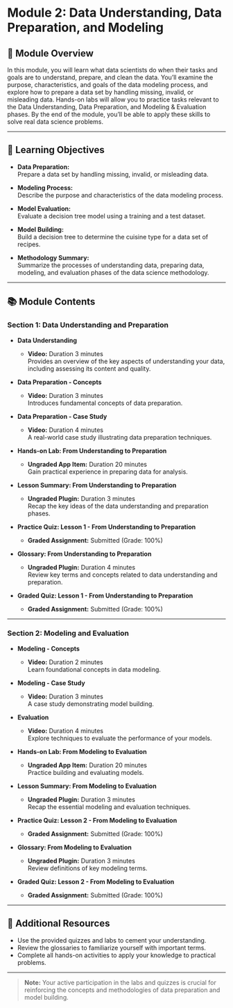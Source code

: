 # Module 2: Data Understanding, Data Preparation, and Modeling

## 📌 Module Overview

In this module, you will learn what data scientists do when their tasks and goals are to understand, prepare, and clean the data. You’ll examine the purpose, characteristics, and goals of the data modeling process, and explore how to prepare a data set by handling missing, invalid, or misleading data. Hands-on labs will allow you to practice tasks relevant to the Data Understanding, Data Preparation, and Modeling & Evaluation phases. By the end of the module, you’ll be able to apply these skills to solve real data science problems.

---

## 🎯 Learning Objectives

- **Data Preparation:**  
  Prepare a data set by handling missing, invalid, or misleading data.
  
- **Modeling Process:**  
  Describe the purpose and characteristics of the data modeling process.
  
- **Model Evaluation:**  
  Evaluate a decision tree model using a training and a test dataset.
  
- **Model Building:**  
  Build a decision tree to determine the cuisine type for a data set of recipes.
  
- **Methodology Summary:**  
  Summarize the processes of understanding data, preparing data, modeling, and evaluation phases of the data science methodology.

---

## 📚 Module Contents

### Section 1: Data Understanding and Preparation

- **Data Understanding**  
  - **Video:** Duration 3 minutes  
  Provides an overview of the key aspects of understanding your data, including assessing its content and quality.

- **Data Preparation - Concepts**  
  - **Video:** Duration 3 minutes  
  Introduces fundamental concepts of data preparation.

- **Data Preparation - Case Study**  
  - **Video:** Duration 4 minutes  
  A real-world case study illustrating data preparation techniques.

- **Hands-on Lab: From Understanding to Preparation**  
  - **Ungraded App Item:** Duration 20 minutes  
  Gain practical experience in preparing data for analysis.

- **Lesson Summary: From Understanding to Preparation**  
  - **Ungraded Plugin:** Duration 3 minutes  
  Recap the key ideas of the data understanding and preparation phases.

- **Practice Quiz: Lesson 1 - From Understanding to Preparation**  
  - **Graded Assignment:** Submitted (Grade: 100%)

- **Glossary: From Understanding to Preparation**  
  - **Ungraded Plugin:** Duration 4 minutes  
  Review key terms and concepts related to data understanding and preparation.

- **Graded Quiz: Lesson 1 - From Understanding to Preparation**  
  - **Graded Assignment:** Submitted (Grade: 100%)

---

### Section 2: Modeling and Evaluation

- **Modeling - Concepts**  
  - **Video:** Duration 2 minutes  
  Learn foundational concepts in data modeling.

- **Modeling - Case Study**  
  - **Video:** Duration 3 minutes  
  A case study demonstrating model building.

- **Evaluation**  
  - **Video:** Duration 4 minutes  
  Explore techniques to evaluate the performance of your models.

- **Hands-on Lab: From Modeling to Evaluation**  
  - **Ungraded App Item:** Duration 20 minutes  
  Practice building and evaluating models.

- **Lesson Summary: From Modeling to Evaluation**  
  - **Ungraded Plugin:** Duration 3 minutes  
  Recap the essential modeling and evaluation techniques.

- **Practice Quiz: Lesson 2 - From Modeling to Evaluation**  
  - **Graded Assignment:** Submitted (Grade: 100%)

- **Glossary: From Modeling to Evaluation**  
  - **Ungraded Plugin:** Duration 3 minutes  
  Review definitions of key modeling terms.

- **Graded Quiz: Lesson 2 - From Modeling to Evaluation**  
  - **Graded Assignment:** Submitted (Grade: 100%)

---

## 🔗 Additional Resources

- Use the provided quizzes and labs to cement your understanding.
- Review the glossaries to familiarize yourself with important terms.
- Complete all hands-on activities to apply your knowledge to practical problems.

---

> **Note:** Your active participation in the labs and quizzes is crucial for reinforcing the concepts and methodologies of data preparation and model building.

